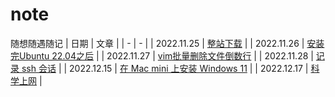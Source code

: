 # note
随想随遇随记
| 日期 | 文章 |
| - | - |
| 2022.11.25 | [整站下载](https://github.com/wrzssz/note/blob/main/2022.11.25.md) |
| 2022.11.26 | [安装完Ubuntu 22.04之后](https://github.com/wrzssz/note/blob/main/2022.11.26.md) |
| 2022.11.27 | [vim批量删除文件倒数行](https://github.com/wrzssz/note/blob/main/2022.11.27.md) |
| 2022.11.28 | [记录 ssh 会话](https://github.com/wrzssz/note/blob/main/2022.11.28.md) |
| 2022.12.15 | [在 Mac mini 上安装 Windows 11](https://github.com/wrzssz/note/blob/main/2022.12.15.md) |
| 2022.12.17 | [科学上网](https://github.com/wrzssz/note/blob/main/2022.12.17.md) |